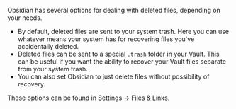 Obsidian has several options for dealing with deleted files, depending on your needs.

- By default, deleted files are sent to your system trash. Here you can use whatever means your system has for recovering files you've accidentally deleted.
- Deleted files can be sent to a special `.trash` folder in your Vault. This can be useful if you want the ability to recover your Vault files separate from your system trash.
- You can also set Obsidian to just delete files without possibility of recovery.

These options can be found in Settings → Files & Links.
